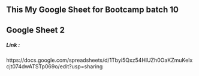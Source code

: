 ## This My Google Sheet for Bootcamp batch 10

<h2>Google Sheet 2</h2>
<h5>Link : </h5>https://docs.google.com/spreadsheets/d/1Tbyi5Qxz54HlUZh0OaKZmuKeIxcjt074dwATSTp069o/edit?usp=sharing
